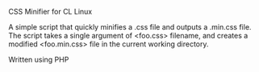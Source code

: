 
CSS Minifier for CL Linux

A simple script that quickly minifies a .css file and outputs
a .min.css file. The script takes a single argument of <foo.css>
filename, and creates a modified <foo.min.css> file in the current
working directory.

Written using PHP